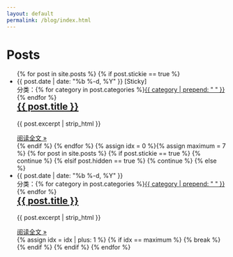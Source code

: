 ```yaml
---
layout: default
permalink: /blog/index.html
---
```


<div class="home">

  <h1 class="page-heading">Posts</h1>
  <ul class="post-list">
<!-- This loops through the site posts for sticky -->
    {% for post in site.posts %}
      {% if post.stickie == true %}
        <li>
          <span class="post-meta">{{ post.date | date: "%b %-d, %Y" }} [Sticky]</span><span style="float:right;"> 分类：{% for category in post.categories %}<a class="category" href="{{ site.category }}#{{ category }}-ref">{{ category | prepend: " " }}</a>{% endfor %}</span>
          <h2>
            <a class="post-link" href="{{ post.url | prepend: site.baseurl }}">{{ post.title }}</a>
          </h2>
          <div class="excerpt">
            <p>{{ post.excerpt | strip_html }}</p>
            <footer>
              <a class="readmore" href="{{ post.url }}">阅读全文 &raquo;</a>
            </footer>
          </div>
        </li>
      {% endif %}
    {% endfor %}
    {% assign idx = 0 %}{% assign maximum = 7 %}
<!-- This loops through the site posts -->
    {% for post in site.posts %}
      {% if post.stickie == true %}
        {% continue %}
      {% elsif post.hidden == true %}
        {% continue %}
      {% else %}
        <li>
          <span class="post-meta">{{ post.date | date: "%b %-d, %Y" }}</span><span style="float:right;"> 分类：{% for category in post.categories %}<a class="category" href="{{ site.category }}#{{ category }}-ref">{{ category | prepend: " " }}</a>{% endfor %}</span>
          <h2>
            <a class="post-link" href="{{ post.url | prepend: site.baseurl }}">{{ post.title }}</a>
          </h2>
          <div class="excerpt">
            <p>{{ post.excerpt | strip_html }}</p>
            <footer>
              <a class="readmore" href="{{ post.url }}">阅读全文 &raquo;</a>
            </footer>
          </div>
        </li>
        {% assign idx = idx | plus: 1 %}
        {% if idx == maximum %}
          {% break %}
        {% endif %}
      {% endif %}
    {% endfor %}
  </ul>

</div>
